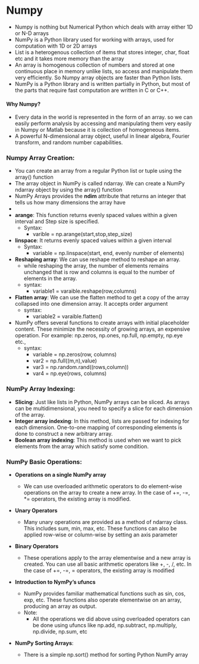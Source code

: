 # Numpy
- Numpy is nothing but Numerical Python which deals with array either 1D or N-D arrays
- NumPy is a Python library used for working with arrays, used for computation with 1D or 2D arrays
- List is a heterogenous collection of items that stores integer, char, float etc and it takes more memory than the array
- An array is homogenous collection of numbers and stored at one continuous place in memory unlike lists, so access and  manipulate them very efficiently. So Numpy array objects are faster than Python lists.
- NumPy is a Python library and is written partially in Python, but most of the parts that require fast computation are written in C or C++.
#### Why Numpy?
- Every data in the world is represented in the form of an array. so we can easily perform analysis by accessing and manipulating them very easily in Numpy or Matlab because it is collection of homogeneous items.
- A powerful N-dimensional array object, useful in linear algebra, Fourier transform, and random number capabilities.
### Numpy Array Creation:
- You can create an array from a regular Python list or tuple using the array() function
-  The array object in NumPy is called ndarray. We can create a NumPy ndarray object by using the array() function
-  NumPy Arrays provides the **ndim** attribute that returns an integer that tells us how many dimensions the array have
-  
- **arange**: This function returns evenly spaced values within a given interval and Step size is specified.
   - Syntax:
      - varible = np.arange(start,stop,step_size)
- **linspace**: It returns evenly spaced values within a given interval
   - Syntax:
      - variable = np.linspace(start, end, evenly number of elements)
- **Reshaping array**: We can use reshape method to reshape an array.
   - while reshaping the array, the number of elements remains unchanged that is row and columns is equal to the number of elements in the array.
   - syntax:
      - variable1 = varaible.reshape(row,columns)
- **Flatten array**: We can use the flatten method to get a copy of the array collapsed into one dimension array. It accepts order argument
   - syntax:
     - variable2 = varaible.flatten()
- NumPy offers several functions to create arrays with initial placeholder content. These minimize the necessity of growing arrays, an expensive operation. For example: np.zeros, np.ones, np.full, np.empty, np.eye etc.,
   - syntax:
     - variable = np.zeros(row, columns)
     - var2 = np.full((m,n),value)
     - var3 = np.random.rand((rows,column))
     - var4 = np.eye(rows, columns)

### NumPy Array Indexing:
- **Slicing**: Just like lists in Python, NumPy arrays can be sliced. As arrays can be multidimensional, you need to specify a slice for each dimension of the array.
- **Integer array indexing**: In this method, lists are passed for indexing for each dimension. One-to-one mapping of corresponding elements is done to construct a new arbitrary array.
- **Boolean array indexing**: This method is used when we want to pick elements from the array which satisfy some condition.

### NumPy Basic Operations:
- **Operations on a single NumPy array**
  - We can use overloaded arithmetic operators to do element-wise operations on the array to create a new array. In the case of +=, -=, *= operators, the existing array is modified.
    
- **Unary Operators**
  - Many unary operations are provided as a method of ndarray class. This includes sum, min, max, etc. These functions can also be applied row-wise or column-wise by setting an axis parameter
    
- **Binary Operators**
  - These operations apply to the array elementwise and a new array is created. You can use all basic arithmetic operators like +, -, /,  etc. In the case of +=, -=, = operators, the existing array is modified

- **Introduction to NymPy’s ufuncs**
  - NumPy provides familiar mathematical functions such as sin, cos, exp, etc. These functions also operate elementwise on an array, producing an array as output.
  - Note:
     -  All the operations we did above using overloaded operators can be done using ufuncs like np.add, np.subtract, np.multiply, np.divide, np.sum, etc

- **NumPy Sorting Arrays**:
  - There is a simple np.sort() method for sorting Python NumPy array
